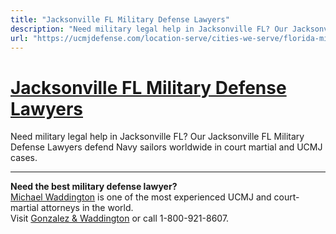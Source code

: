 ```yaml
---
title: "Jacksonville FL Military Defense Lawyers"
description: "Need military legal help in Jacksonville FL? Our Jacksonville FL Military Defense Lawyers defend Navy sailors worldwide in court martial and UCMJ cases."
url: "https://ucmjdefense.com/location-serve/cities-we-serve/florida-military-defense-lawyers/jacksonville-fl-military-defense-lawyers.html"
---
```


# [Jacksonville FL Military Defense Lawyers](https://ucmjdefense.com/location-serve/cities-we-serve/florida-military-defense-lawyers/jacksonville-fl-military-defense-lawyers.html)

Need military legal help in Jacksonville FL? Our Jacksonville FL Military Defense Lawyers defend Navy sailors worldwide in court martial and UCMJ cases.

---

**Need the best military defense lawyer?**  
[Michael Waddington](https://ucmjdefense.com/attorneys/michael-stewart-waddington-partner.html) is one of the most experienced UCMJ and court-martial attorneys in the world.  
Visit [Gonzalez & Waddington](https://ucmjdefense.com) or call 1-800-921-8607.
